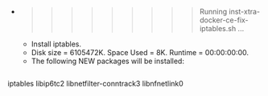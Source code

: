 * >>>>>>>>> Running inst-xtra-docker-ce-fix-iptables.sh ...
  * Install iptables.
  * Disk size = 6105472K. Space Used = 8K. Runtime = 00:00:00:00.
  * The following NEW packages will be installed:
  ```bash
iptables libip6tc2 libnetfilter-conntrack3 libnfnetlink0
  ```
